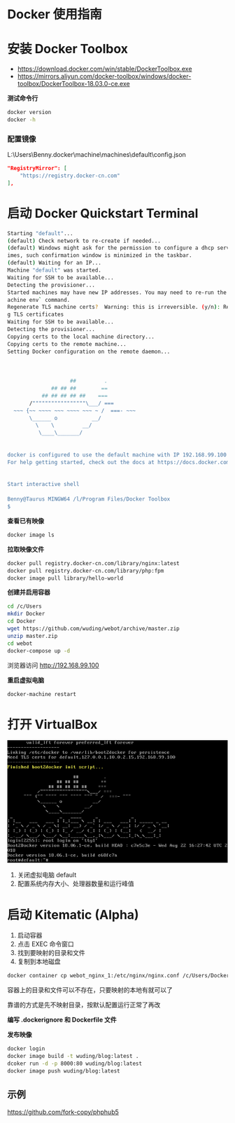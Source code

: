 Docker 使用指南
===============

# 安装 Docker Toolbox

- https://download.docker.com/win/stable/DockerToolbox.exe
- https://mirrors.aliyun.com/docker-toolbox/windows/docker-toolbox/DockerToolbox-18.03.0-ce.exe

**测试命令行**

```sh
docker version
docker -h
```



### 配置镜像

L:\Users\Benny\.docker\machine\machines\default\config.json
```json
"RegistryMirror": [
	"https://registry.docker-cn.com"
],
```



# 启动 Docker Quickstart Terminal

```sh
Starting "default"...
(default) Check network to re-create if needed...
(default) Windows might ask for the permission to configure a dhcp server. Somet
imes, such confirmation window is minimized in the taskbar.
(default) Waiting for an IP...
Machine "default" was started.
Waiting for SSH to be available...
Detecting the provisioner...
Started machines may have new IP addresses. You may need to re-run the `docker-m
achine env` command.
Regenerate TLS machine certs?  Warning: this is irreversible. (y/n): Regeneratin
g TLS certificates
Waiting for SSH to be available...
Detecting the provisioner...
Copying certs to the local machine directory...
Copying certs to the remote machine...
Setting Docker configuration on the remote daemon...



                    ##         .
              ## ## ##        ==
           ## ## ## ## ##    ===
       /"""""""""""""""""\___/ ===
  ~~~ {~~ ~~~~ ~~~ ~~~~ ~~~ ~ /  ===- ~~~
       \______ o           __/
         \    \         __/
          \____\_______/


docker is configured to use the default machine with IP 192.168.99.100
For help getting started, check out the docs at https://docs.docker.com


Start interactive shell

Benny@Taurus MINGW64 /l/Program Files/Docker Toolbox
$
```

**查看已有映像**
```sh
docker image ls
```

**拉取映像文件**

```sh
docker pull registry.docker-cn.com/library/nginx:latest
docker pull registry.docker-cn.com/library/php:fpm
docker image pull library/hello-world
```


**创建并启用容器**
```sh
cd /c/Users
mkdir Docker
cd Docker
wget https://github.com/wuding/webot/archive/master.zip
unzip master.zip
cd webot
docker-compose up -d
```

浏览器访问 http://192.168.99.100

**重启虚拟电脑**

```sh
docker-machine restart
```



# 打开 VirtualBox

![虚拟系统界面](_assets/img/VirtualBox_default_22_09_2018_22_30_06.png)

1. 关闭虚拟电脑 default
2. 配置系统内存大小、处理器数量和运行峰值



# 启动 Kitematic (Alpha)

1. 启动容器
2. 点击 EXEC 命令窗口
3. 找到要映射的目录和文件
4. 复制到本地磁盘
```sh
docker container cp webot_nginx_1:/etc/nginx/nginx.conf /c/Users/Docker/webot/etc/nginx/nginx.conf
```

容器上的目录和文件可以不存在，只要映射的本地有就可以了

靠谱的方式是先不映射目录，按默认配置运行正常了再改

**编写 .dockerignore 和 Dockerfile 文件**

**发布映像**

```sh
docker login
docker image build -t wuding/blog:latest .
dcoker run -d -p 8000:80 wuding/blog:latest
docker image push wuding/blog:latest
```



## 示例

https://github.com/fork-copy/phphub5